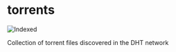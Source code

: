 torrents 
========
![Indexed](https://img.shields.io/badge/indexed-177040-blue)

Collection of torrent files discovered in the DHT network

